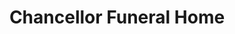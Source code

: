 ---
title: "Chancellor Funeral Home"
url: /florence/chancellor-funeral-home/
shop: funeral directors
---